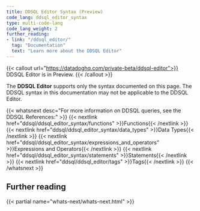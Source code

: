 ```yaml
---
title: DDSQL Editor Syntax (Preview)
code_lang: ddsql_editor_syntax
type: multi-code-lang
code_lang_weight: 2
further_reading:
- link: "/ddsql_editor/"
  tag: "Documentation"
  text: "Learn more about the DDSQL Editor"
---
```


{{< callout url="https://datadoghq.com/private-beta/ddsql-editor">}}
DDSQL Editor is in Preview.
{{< /callout >}}

<div class="alert alert-warning">  The <strong>DDSQL Editor</strong> supports only the syntax documented on this page. The DDSQL syntax in this documentation may not be applicable to the DDSQL Editor.</div>

{{< whatsnext desc="For more information on DDSQL queries, see the DDSQL References:" >}}
    {{< nextlink href="ddsql/ddsql_editor_syntax/functions" >}}Functions{{< /nextlink >}}
    {{< nextlink href="ddsql/ddsql_editor_syntax/data_types" >}}Data Types{{< /nextlink >}}
    {{< nextlink href="ddsql/ddsql_editor_syntax/expressions_and_operators" >}}Expressions and Operators{{< /nextlink >}}
    {{< nextlink href="ddsql/ddsql_editor_syntax/statements" >}}Statements{{< /nextlink >}}
    {{< nextlink href="ddsql/ddsql_editor/tags" >}}Tags{{< /nextlink >}}
{{< /whatsnext >}}

## Further reading

{{< partial name="whats-next/whats-next.html" >}}